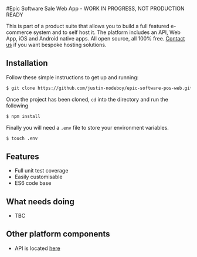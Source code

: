 #Epic Software Sale Web App - WORK IN PROGRESS, NOT PRODUCTION READY

This is part of a product suite that allows you to build a full featured 
e-commerce system and to self host it. The platform includes an API, Web App, iOS and Android native apps.
All open source, all 100% free. [Contact us](mailto:justin@epic-software.co.uk) if you want bespoke hosting solutions.

## Installation

Follow these simple instructions to get up and running:

```bash
$ git clone https://github.com/justin-nodeboy/epic-software-pos-web.git
```
Once the project has been cloned, `cd` into the directory and run the following
```bash
$ npm install
```
Finally you will need a `.env` file to store your environment variables.
```bash
$ touch .env
```

## Features

* Full unit test coverage
* Easily customisable
* ES6 code base

## What needs doing
* TBC

## Other platform components
* API is located [here](https://github.com/justin-nodeboy/epic-software-pos-api)


